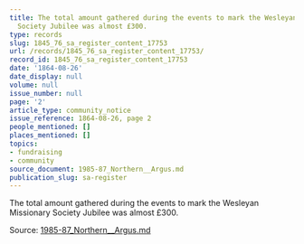 ```yaml
---
title: The total amount gathered during the events to mark the Wesleyan Missionary
  Society Jubilee was almost £300.
type: records
slug: 1845_76_sa_register_content_17753
url: /records/1845_76_sa_register_content_17753/
record_id: 1845_76_sa_register_content_17753
date: '1864-08-26'
date_display: null
volume: null
issue_number: null
page: '2'
article_type: community_notice
issue_reference: 1864-08-26, page 2
people_mentioned: []
places_mentioned: []
topics:
- fundraising
- community
source_document: 1985-87_Northern__Argus.md
publication_slug: sa-register
---
```


The total amount gathered during the events to mark the Wesleyan Missionary Society Jubilee was almost £300.

Source: [1985-87_Northern__Argus.md](/downloads/markdown/1985-87_Northern__Argus.md)
